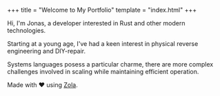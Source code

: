 +++
title = "Welcome to My Portfolio"
template = "index.html"
+++

Hi, I'm Jonas, a developer interested in Rust and other modern technologies.

Starting at a young age, I've had a keen interest in physical reverse engineering and DIY-repair.

Systems languages posess a particular charme, there are more complex challenges involved in scaling while maintaining efficient operation.

Made with ♥ using [Zola](https://www.getzola.org/).